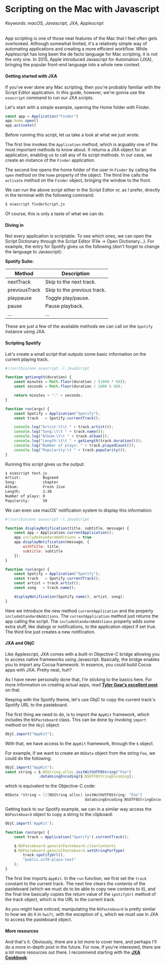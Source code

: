 # Scripting on the Mac with Javascript

###### Keywords: macOS, Javascript, JXA, Applescript

App scripting is one of those neat features of the Mac that I feel often gets overlooked. Although somewhat limited, it's a relatively simple way of automating applications and creating a more efficient workflow. While Applescript has long been the de facto language for Mac scripting, it is not the only one. In 2015, Apple introduced Javascript for Automation (JXA), bringing the popular front-end language into a whole new context.

#### Getting started with JXA

If you've ever done any Mac scripting, then you're probably familiar with the Script Editor application. In this guide, however, we're gonna use the ``osascript`` command to run our JXA scripts.

Let's start with a simple example, opening the Home folder with Finder.

```js
const app = Application("Finder")
app.home.open()
app.activate()
```

Before running this script, let us take a look at what we just wrote.

The first line invokes the ``Application`` method, which is arguably one of the most important methods to know about. It returns a JXA object for an application, enabling us to call any of its script methods. In our case, we create an instance of the ``Finder`` application.

The second line opens the home folder of the user in ``Finder`` by calling the ``open`` method on the ``home`` property of the object. The third line calls the ``activate`` method on the ``Finder`` object, bringing the window to the front.

We can run the above script either in the Script Editor or, as I prefer, directly in the terminal with the following command:

```bash
$ osascript finderScript.js
```

Of course, this is only a taste of what we can do.

#### Diving in

Not every application is scriptable. To see which ones, we can open the Script Dictionary through the Script Editor (File -> Open Dictionary...). For example, the entry for Spotify gives us the following (don't forget to change the language to Javascript):

**Spotify Suite:**

| Method  | Description  |
|---------|--------------|
| nextTrack |  Skip to the next track. |
| previousTrack |  Skip to the previous track. |
| playpause |  Toggle play/pause. |
| pause |  Pause playback. |
| ... |  ... |

These are just a few of the available methods we can call on the ``Spotify`` instance using JXA.

#### Scripting Spotify

Let's create a small script that outputs some basic information on the current playing track.

```js
#!/usr/bin/env osascript -l JavaScript

function getLength(duration) {
	const minutes = Math.floor(duration / (1000 * 60));
	const seconds = Math.floor(duration / 1000 % 60);

	return minutes + ":" + seconds;
}

function run(argv) {
	const Spotify = Application("Spotify");
	const track   = Spotify.currentTrack();

	console.log("Artist:\t\t " + track.artist());
	console.log("Song:\t\t " + track.name());
	console.log("Album:\t\t " + track.album());
	console.log("Length:\t\t " + getLength(track.duration()));
	console.log("Number of plays: " + track.playedCount());
	console.log("Popularity:\t " + track.popularity());
}
```

Running this script gives us the output:

```bash
❯ osascript test.js
Artist:          Bugseed
Song:            chapter
Album:           Fresh Jive
Length:          1:38
Number of plays: 0
Popularity:      59
```

We can even use macOS' notification system to display this information:

```js
#!/usr/bin/env osascript -l JavaScript

function displayNotification(title, subtitle, message) {
	const app = Application.currentApplication();
	app.includeStandardAdditions = true
	app.displayNotification(message, {
		withTitle: title,
		subtitle: subtitle
	});
}

function run(argv) {
	const Spotify = Application("Spotify");
	const track   = Spotify.currentTrack();
	const artist = track.artist();
	const song   = track.name();

	displayNotification(Spotify.name(), artist, song);
}
```

Here we introduce the new method ``currentApplication`` and the property ``includeStandardAdditions``. The ``currentApplication`` method just returns the app calling the script. The ``includeStandardAdditions`` property adds some extra stuff, like dialogs or notifications, to the application object if set true. The third line just creates a new notification.

#### JXA and ObjC

Like Applescript, JXA comes with a built-in Objective-C bridge allowing you to access native frameworks using Javascript. Basically, the bridge enables you to import any Cocoa framework. In essence, you could build Cocoa apps with JXA. Pretty neat, huh?

As I have never personally done that, I'm sticking to the basics here. For more information on creating actual apps, read <a href="https://tylergaw.com/articles/building-osx-apps-with-js/" target="_blank">__Tyler Gaw's excellent post__</a> on that.

Keeping with the Spotify theme, let's use ObjC to copy the current track's Spotify URL to the pasteboard.

The first thing we need to do, is to import the ``AppKit`` framework, which includes the ``NSPasteboard`` class. This can be done by invoking ``import`` method on the ``ObjC`` object:

```js
ObjC.import("AppKit");
```

With that, we have access to the ``AppKit`` framework, through the ``$`` object.

For example, if we want to create an ``NSData`` object from the string ``Foo``, we could do the following:

```js
ObjC.import("AppKit");
const string = $.NSString.alloc.initWithUTF8String("Foo")
               .dataUsingEncoding($.NSUTF8StringEncoding);
```

which is equivalent to the Objective-C code:

```objective-c
NSData *string = [[[NSString alloc] initWithUTF8String: "Foo"]
                                    dataUsingEncoding:NSUTF8StringEncoding];
```

Getting back to our Spotify example, we can in a similar way access the ``NSPasteboard`` object to copy a string to the clipboard:

```js
ObjC.import('AppKit');

function run(argv) {
	const track = Application("Spotify").currentTrack();

	$.NSPasteboard.generalPasteboard.clearContents
	$.NSPasteboard.generalPasteboard.setStringForType(
		track.spotifyUrl(),
		"public.utf8-plain-text"
	);
}
```

The first line imports ``AppKit``. In the ``run`` function, we first set the ``track`` constant to the current track. The next line clears the contents of the pasteboard (which we must do to be able to copy new contents to it), and the final line basically copies the return value of the ``spotifyUrl`` method of the track object, which is the URL to the current track.

As you might have noticed, manipulating the ``NSPasteboard`` is pretty similar to how we do it in ``Swift``, with the exception of ``$``, which we must use in JXA to access the pasteboard object.

#### More resources

And that's it. Obviously, there are a lot more to cover here, and perhaps I'll do a more in-depth post in the future. For now, if you're interested, there are a lot more resources out there. I recommend starting with the <a href="https://github.com/JXA-Cookbook/JXA-Cookbook" target="_blank">__JXA Cookbook__</a>.
